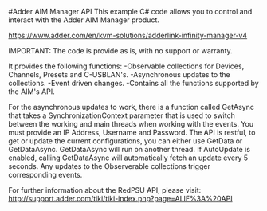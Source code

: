 #Adder AIM Manager API
This example C# code allows you to control and interact with the Adder AIM Manager product.

https://www.adder.com/en/kvm-solutions/adderlink-infinity-manager-v4

IMPORTANT: The code is provide as is, with no support or warranty.

It provides the following functions:
-Observable collections for Devices, Channels, Presets and C-USBLAN's.
-Asynchronous updates to the collections.
-Event driven changes.
-Contains all the functions supported by the AIM's API.

For the asynchronous updates to work, there is a function called GetAsync that takes a SynchronizationContext parameter that is used to switch between the working and main threads when working with the events.
You must provide an IP Address, Username and Password.
The API is restful, to get or update the current configurations, you can either use GetData or GetDataAsync. GetDataAsync will run on another thread.
If AutoUpdate is enabled, calling GetDataAsync will automatically fetch an update every 5 seconds.
Any updates to the Observerable collections trigger corresponding events.

For further information about the RedPSU API, please visit: http://support.adder.com/tiki/tiki-index.php?page=ALIF%3A%20API

